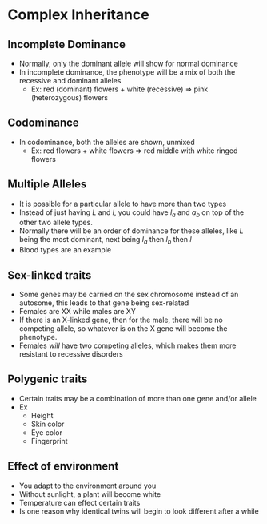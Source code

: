 # Complex Inheritance
## Incomplete Dominance
- Normally, only the dominant allele will show for normal dominance
- In incomplete dominance, the phenotype will be a mix of both the recessive and dominant alleles
	- Ex: red (dominant) flowers + white (recessive) => pink (heterozygous) flowers

## Codominance
- In codominance, both the alleles are shown, unmixed
	- Ex: red flowers + white flowers => red middle with white ringed flowers

## Multiple Alleles
- It is possible for a particular allele to have more than two types
- Instead of just having $L$ and $l$, you could have $l_a$ and $a_b$ on top of the other two allele types.
- Normally there will be an order of dominance for these alleles, like $L$ being the most dominant, next being $l_a$ then $l_b$ then $l$
- Blood types are an example

## Sex-linked traits
- Some genes may be carried on the sex chromosome instead of an autosome, this leads to that gene being sex-related
- Females are XX while males are XY
- If there is an X-linked gene, then for the male, there will be no competing allele, so whatever is on the X gene will become the phenotype.
- Females _will_ have two competing alleles, which makes them more resistant to recessive disorders

## Polygenic traits
- Certain traits may be a combination of more than one gene and/or allele
- Ex
	- Height
	- Skin color
	- Eye color
	- Fingerprint

## Effect of environment
- You adapt to the environment around you
- Without sunlight, a plant will become white
- Temperature can effect certain traits
- Is one reason why identical twins will begin to look different after a while